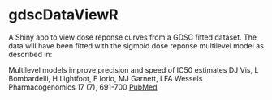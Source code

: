 # gdscDataViewR

A Shiny app to view dose reponse curves from a GDSC fitted dataset. The data will have been fitted with the sigmoid dose reponse multilevel model as described in:

Multilevel models improve precision and speed of IC50 estimates
DJ Vis, L Bombardelli, H Lightfoot, F Iorio, MJ Garnett, LFA Wessels
Pharmacogenomics 17 (7), 691-700 [PubMed](https://www.ncbi.nlm.nih.gov/pubmed/27180993)


